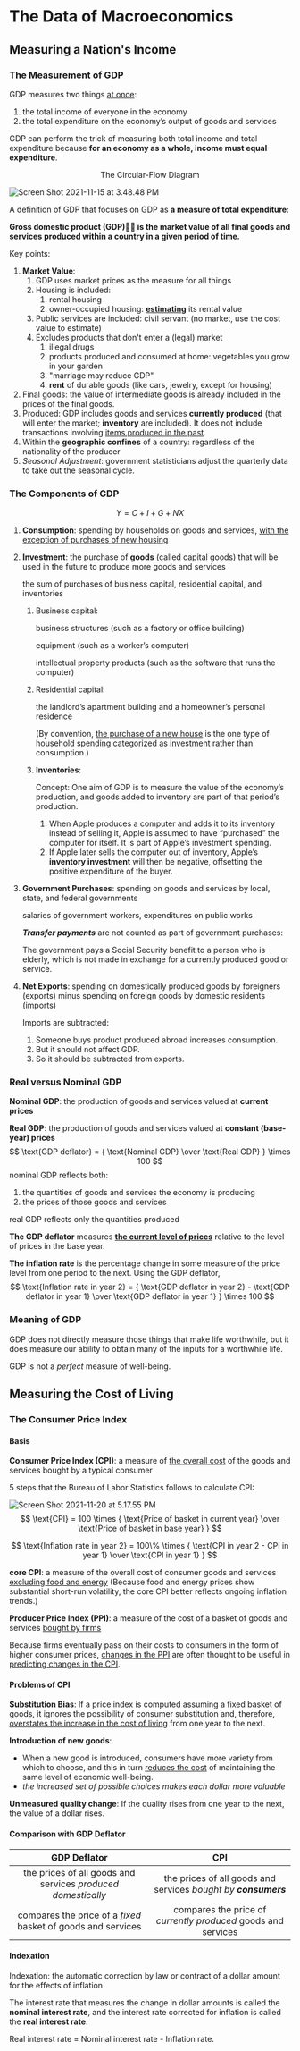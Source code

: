 # The Data of Macroeconomics

## Measuring a Nation's Income

### The Measurement of GDP

GDP measures two things <u>at once</u>:

1. the total income of everyone in the economy
2. the total expenditure on the economy’s output of goods and services

GDP can perform the trick of measuring both total income and total expenditure because **for an economy as a whole, income must equal expenditure**.

<center>The Circular-Flow Diagram</center>

![Screen Shot 2021-11-15 at 3.48.48 PM](The%20Data%20of%20Macroeconomics.assets/Screen%20Shot%202021-11-15%20at%203.48.48%20PM.png)

A definition of GDP that focuses on GDP as **a measure of total expenditure**:

**Gross domestic product (GDP) is the market value of all final goods and services produced within a country in a given period of time.**

Key points:

1. **Market Value**:
    1. GDP uses market prices as the measure for all things
    2. Housing is included:
        1. rental housing
        2. owner-occupied housing: **<u>estimating</u>** its rental value
    3. Public services are included: civil servant (no market, use the cost value to estimate)
    4. Excludes products that don't enter a (legal) market
        1. illegal drugs
        2. products produced and consumed at home: vegetables you grow in your garden
        3. "marriage may reduce GDP"
        4. **rent** of durable goods (like cars, jewelry, except for housing)
2. Final goods: the value of intermediate goods is already included in the prices of the final goods.
3. Produced: GDP includes goods and services **currently produced** (that will enter the market; **inventory** are included). It does not include transactions involving <u>items produced in the past</u>.
4. Within the **geographic confines** of a country: regardless of the nationality of the producer
5. *Seasonal Adjustment*: government statisticians adjust the quarterly data to take out the seasonal cycle.

### The Components of GDP

$$
Y = C + I + G + NX
$$

1. **Consumption**: spending by households on goods and services, <u>with the exception of purchases of new housing</u>

2. **Investment**: the purchase of **goods** (called capital goods) that will be used in the future to produce more goods and services

    the sum of purchases of business capital, residential capital, and inventories

    1. Business capital:

        business structures (such as a factory or office building)

        equipment (such as a worker’s computer)

        intellectual property products (such as the software that runs the computer)

    2. Residential capital:

        the landlord’s apartment building and a homeowner’s personal residence

        (By convention, <u>the purchase of a new house</u> is the one type of household spending <u>categorized as investment</u> rather than consumption.)

    3. **Inventories**:

        Concept: One aim of GDP is to measure the value of the economy’s production, and goods added to inventory are part of that period’s production.

        1. When Apple produces a computer and adds it to its inventory instead of selling it, Apple is assumed to have “purchased” the computer for itself. It is part of Apple’s investment spending.
        2. If Apple later sells the computer out of inventory, Apple’s **inventory investment** will then be negative, offsetting the positive expenditure of the buyer.

3. **Government Purchases**: spending on goods and services by local, state, and federal governments

    salaries of government workers, expenditures on public works

    ***Transfer payments*** are not counted as part of government purchases:

    The government pays a Social Security benefit to a person who is elderly, which is not made in exchange for a currently produced good or service.

4. **Net Exports**: spending on domestically produced goods by foreigners (exports) minus spending on foreign goods by domestic residents (imports)

    Imports are subtracted:

    1. Someone buys product produced abroad increases consumption.
    2. But it should not affect GDP.
    3. So it should be subtracted from exports.

### Real versus Nominal GDP

**Nominal GDP**: the production of goods and services valued at **current prices**

**Real GDP**: the production of goods and services valued at **constant (base-year) prices**
$$
\text{GDP deflator} = { \text{Nominal GDP} \over \text{Real GDP} } \times 100
$$
nominal GDP reflects both:

1. the quantities of goods and services the economy is producing
2. the prices of those goods and services

real GDP reflects only the quantities produced

**The GDP deflator** measures **<u>the current level of prices</u>** relative to the level of prices in the base year.

**The inflation rate** is the percentage change in some measure of the price level from one period to the next. Using the GDP deflator,
$$
\text{Inflation rate in year 2} = { \text{GDP deflator in year 2} - \text{GDP deflator in year 1} \over \text{GDP deflator in year 1} } \times 100
$$

### Meaning of GDP

GDP does not directly measure those things that make life worthwhile, but it does measure our ability to obtain many of the inputs for a worthwhile life.

GDP is not a *perfect* measure of well-being.

## Measuring the Cost of Living

### The Consumer Price Index

#### Basis

**Consumer Price Index (CPI)**: a measure of <u>the overall cost</u> of the goods and services bought by a typical consumer

5 steps that the Bureau of Labor Statistics follows to calculate CPI:

![Screen Shot 2021-11-20 at 5.17.55 PM](The%20Data%20of%20Macroeconomics.assets/Screen%20Shot%202021-11-20%20at%205.17.55%20PM.png)
$$
\text{CPI} = 100 \times { \text{Price of basket in current year} \over \text{Price of basket in base year} }
$$

$$
\text{Inflation rate in year 2} = 100\% \times { \text{CPI in year 2 - CPI in year 1} \over \text{CPI in year 1} }
$$

**core CPI**: a measure of the overall cost of consumer goods and services <u>excluding food and energy</u>  (Because food and energy prices show substantial short-run volatility, the core CPI better reflects ongoing inflation trends.)

**Producer Price Index (PPI)**: a measure of the cost of a basket of goods and services <u>bought by firms</u>

Because firms eventually pass on their costs to consumers in the form of higher consumer prices, <u>changes in the PPI</u> are often thought to be useful in <u>predicting changes in the CPI</u>.

#### Problems of CPI

**Substitution Bias**: If a price index is computed assuming a fixed basket of goods, it ignores the possibility of consumer substitution and, therefore, <u>overstates the increase in the cost of living</u> from one year to the next.

**Introduction of new goods**: 

- When a new good is introduced, consumers have more variety from which to choose, and this in turn <u>reduces the cost</u> of maintaining the same level of economic well-being.
- *the increased set of possible choices makes each dollar more valuable*

**Unmeasured quality change**: If the quality rises from one year to the next, the value of a dollar rises.

#### Comparison with GDP Deflator

|                         GDP Deflator                         |                             CPI                              |
| :----------------------------------------------------------: | :----------------------------------------------------------: |
| the prices of all goods and services *produced domestically* | the prices of all goods and services *bought by **consumers*** |
| compares the price of a *fixed* basket of goods and services | compares the price of *currently produced* goods and services |

#### Indexation

Indexation: the automatic correction by law or contract of a dollar amount for the effects of inflation

The interest rate that measures the change in dollar amounts is called the **nominal interest rate**, and the interest rate corrected for inflation is called the **real interest rate**.

Real interest rate = Nominal interest rate - Inflation rate.

